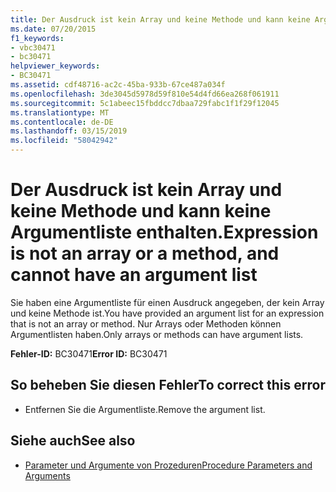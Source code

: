 ```yaml
---
title: Der Ausdruck ist kein Array und keine Methode und kann keine Argumentliste enthalten.
ms.date: 07/20/2015
f1_keywords:
- vbc30471
- bc30471
helpviewer_keywords:
- BC30471
ms.assetid: cdf48716-ac2c-45ba-933b-67ce487a034f
ms.openlocfilehash: 3de3045d5978d59f810e54d4fd66ea268f061911
ms.sourcegitcommit: 5c1abeec15fbddcc7dbaa729fabc1f1f29f12045
ms.translationtype: MT
ms.contentlocale: de-DE
ms.lasthandoff: 03/15/2019
ms.locfileid: "58042942"
---
```

# <a name="expression-is-not-an-array-or-a-method-and-cannot-have-an-argument-list"></a><span data-ttu-id="fcb56-102">Der Ausdruck ist kein Array und keine Methode und kann keine Argumentliste enthalten.</span><span class="sxs-lookup"><span data-stu-id="fcb56-102">Expression is not an array or a method, and cannot have an argument list</span></span>
<span data-ttu-id="fcb56-103">Sie haben eine Argumentliste für einen Ausdruck angegeben, der kein Array und keine Methode ist.</span><span class="sxs-lookup"><span data-stu-id="fcb56-103">You have provided an argument list for an expression that is not an array or method.</span></span> <span data-ttu-id="fcb56-104">Nur Arrays oder Methoden können Argumentlisten haben.</span><span class="sxs-lookup"><span data-stu-id="fcb56-104">Only arrays or methods can have argument lists.</span></span>  
  
 <span data-ttu-id="fcb56-105">**Fehler-ID:** BC30471</span><span class="sxs-lookup"><span data-stu-id="fcb56-105">**Error ID:** BC30471</span></span>  
  
## <a name="to-correct-this-error"></a><span data-ttu-id="fcb56-106">So beheben Sie diesen Fehler</span><span class="sxs-lookup"><span data-stu-id="fcb56-106">To correct this error</span></span>  
  
-   <span data-ttu-id="fcb56-107">Entfernen Sie die Argumentliste.</span><span class="sxs-lookup"><span data-stu-id="fcb56-107">Remove the argument list.</span></span>  
  
## <a name="see-also"></a><span data-ttu-id="fcb56-108">Siehe auch</span><span class="sxs-lookup"><span data-stu-id="fcb56-108">See also</span></span>

- [<span data-ttu-id="fcb56-109">Parameter und Argumente von Prozeduren</span><span class="sxs-lookup"><span data-stu-id="fcb56-109">Procedure Parameters and Arguments</span></span>](../../visual-basic/programming-guide/language-features/procedures/procedure-parameters-and-arguments.md)
